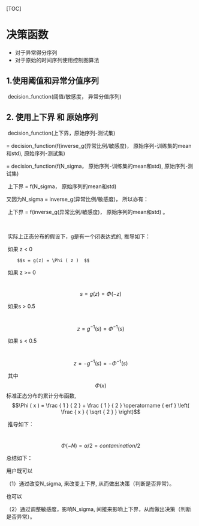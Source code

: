 [TOC]

# 决策函数

- 对于异常得分序列
- 对于原始的时间序列使用控制图算法

## 1.使用阈值和异常分值序列

​	decision_function(阈值/敏感度， 异常分值序列)

## 2. 使用上下界 和 原始序列

​	decision_function(上下界，原始序列-测试集)

=   decision_function(f(inverse_g(异常比例/敏感度)， 原始序列-训练集的mean和std), 原始序列-测试集)

=   decision_function(f(N_sigma， 原始序列-训练集的mean和std), 原始序列-测试集)



​       上下界 =  f(N_sigma， 原始序列的mean和std)

又因为N_sigma = inverse_g(异常比例/敏感度)， 所以亦有：

​      上下界 = f(inverse_g(异常比例/敏感度)， 原始序列的mean和std)  。

​       

​       实际上正态分布的假设下，g是有一个闭表达式的, 推导如下：   

​       如果 z < 0

 		$$s = g(z) = \Phi ( z )  $$

​	如果 z >= 0

​		$$s = g(z) =\Phi(-z)$$



​	如果s  > 0.5

​        $$z=g^{-1}(s) = \Phi^{-1}(s)$$

​	如果 s < 0.5 

​        $$z= - g^{-1}(s) =  - \Phi^{-1}(s)$$

​         其中$$\Phi(x)$$ 标准正态分布的累计分布函数, $$\Phi ( x ) = \frac { 1 } { 2 } + \frac { 1 } { 2 } \operatorname { erf } \left( \frac { x } { \sqrt { 2 } } \right)$$

​       推导如下：

​	$$\Phi(-N) =  \alpha /2 = contamination / 2$$ 

总结如下：

用户既可以

（1）通过改变N_sigma, 来改变上下界, 从而做出决策（判断是否异常）。

也可以

（2）通过调整敏感度，影响N_sigma,  间接来影响上下界，从而做出决策（判断是否异常）。